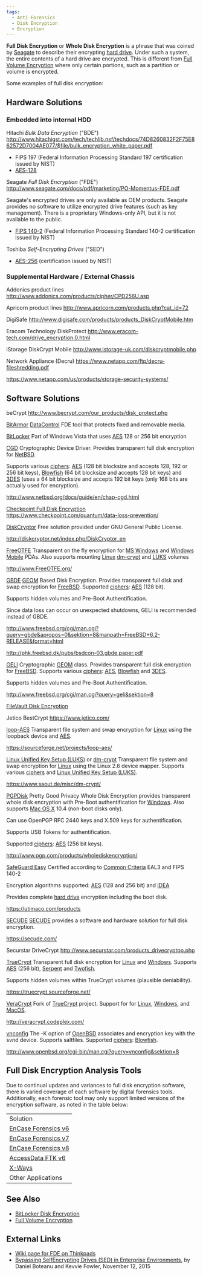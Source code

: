 ```yaml
---
tags:
  - Anti-Forensics
  - Disk Encryption
  - Encryption
---
```

**Full Disk Encryption** or **Whole Disk Encryption** is a phrase that
was coined by [Seagate](seagate.md) to describe their encrypting
[hard drive](hard_drive.md). Under such a system, the entire
contents of a hard drive are encrypted. This is different from [Full
Volume Encryption](full_volume_encryption.md) where only certain
portions, such as a partition or volume is encrypted.

Some examples of full disk encryption:

## Hardware Solutions

### Embedded into internal HDD

Hitachi *Bulk Data Encryption* ("BDE")
<http://www.hitachigst.com/tech/techlib.nsf/techdocs/74D8260832F2F75E862572D7004AE077/$file/bulk_encryption_white_paper.pdf>

- FIPS 197 (Federal Information Processing Standard 197 certification
  issued by NIST)
- [AES-128](https://csrc.nist.gov/projects/cryptographic-algorithm-validation-program/validation-search)

Seagate *Full Disk Encryption* ("FDE")
<http://www.seagate.com/docs/pdf/marketing/PO-Momentus-FDE.pdf>

Seagate's encrypted drives are only available as OEM products. Seagate
provides no software to utilize encrypted drive features (such as key
management). There is a proprietary Windows-only API, but it is not
available to the public.

- [FIPS
  140-2](http://www.seagate.com/ww/v/index.jsp?name=st9500422as-momentus-7200-fde-fips-140-2-sata-500gb-hd&vgnextoid=0be9f080d2c55210VgnVCM1000001a48090aRCRD&locale=en-US&pf=1)
  (Federal Information Processing Standard 140-2 certification issued by
  NIST)

Toshiba *Self-Encrypting Drives* ("SED")

- [AES-256](http://sdd.toshiba.com/main.aspx?Path=ServicesSupport/Self-EncryptingDrives)
  (certification issued by NIST)

### Supplemental Hardware / External Chassis

Addonics product lines
<http://www.addonics.com/products/cipher/CPD256U.asp>

<!-- -->

Apricorn product lines
<http://www.apricorn.com/products.php?cat_id=72>

<!-- -->

DigiSafe
<http://www.digisafe.com/products/products_DiskCryptMobile.htm>

<!-- -->

Eracom Technology DiskProtect
<http://www.eracom-tech.com/drive_encryption.0.html>

<!-- -->

iStorage DiskCrypt Mobile
<http://www.istorage-uk.com/diskcryptmobile.php>

<!-- -->

Network Appliance (Decru)
<https://www.netapp.com/ftp/decru-fileshredding.pdf>

<https://www.netapp.com/us/products/storage-security-systems/>

## Software Solutions

beCrypt
<http://www.becrypt.com/our_products/disk_protect.php>

<!-- -->

[BitArmor](bitarmor.md) [DataControl](datacontrol.md) FDE tool that protects
fixed and removable media.

<!-- -->

[BitLocker](bitlocker_disk_encryption.md)
Part of Windows Vista that uses [AES](aes.md) 128 or 256 bit
encryption

<!-- -->

[CGD](cgd.md)
Cryptographic Device Driver. Provides transparent full disk encryption
for [NetBSD](netbsd.md).

Supports various [ciphers](ciphers.md): [AES](aes.md)
(128 bit blocksize and accepts 128, 192 or 256 bit keys),
[Blowfish](blowfish.md) (64 bit blocksize and accepts 128 bit
keys) and [3DES](3des.md) (uses a 64 bit blocksize and accepts
192 bit keys (only 168 bits are actually used for encryption).

<http://www.netbsd.org/docs/guide/en/chap-cgd.html>

<!-- -->

[Checkpoint Full Disk Encryption](checkpoint_full_disk_encryption.md)
<https://www.checkpoint.com/quantum/data-loss-prevention/>

<!-- -->

[DiskCryptor](diskcryptor.md)
Free solution provided under GNU General Public License.

<http://diskcryptor.net/index.php/DiskCryptor_en>

<!-- -->

[FreeOTFE](freeotfe.md)
Transparent on the fly encryption for [MS Windows](windows.md)
and [Windows Mobile](microsoft_windows_mobile.md) PDAs. Also
supports mounting [Linux](linux.md)
[dm-crypt](dm-crypt.md) and
[LUKS](linux_unified_key_setup_(luks).md) volumes

<http://www.FreeOTFE.org/>

<!-- -->

[GBDE](gbde.md)
[GEOM](geom.md) Based Disk Encryption. Provides transparent full
disk and swap encryption for [FreeBSD](freebsd.md). Supported
[ciphers](ciphers.md): [AES](aes.md) (128 bit).

Supports hidden volumes and Pre-Boot Authentification.

Since data loss can occur on unexpected shutdowns, GELI is recommended
instead of GBDE.

<http://www.freebsd.org/cgi/man.cgi?query=gbde&apropos=0&sektion=8&manpath=FreeBSD+6.2-RELEASE&format=html>

<http://phk.freebsd.dk/pubs/bsdcon-03.gbde.paper.pdf>

<!-- -->

[GELI](geli.md)
Cryptographic [GEOM](geom.md) class. Provides transparent full
disk encryption for [FreeBSD](freebsd.md). Supports various
[ciphers](ciphers.md): [AES](aes.md),
[Blowfish](blowfish.md) and [3DES](3des.md).

Supports hidden volumes and Pre-Boot Authentification.

<http://www.freebsd.org/cgi/man.cgi?query=geli&sektion=8>

<!-- -->

[FileVault Disk Encryption](filevault_disk_encryption.md)

<!-- -->

Jetico BestCrypt
<https://www.jetico.com/>

<!-- -->

[loop-AES](loop-aes.md)
Transparent file system and swap encryption for [Linux](linux.md)
using the loopback device and [AES](aes.md).

<https://sourceforge.net/projects/loop-aes/>

<!-- -->

[Linux Unified Key Setup (LUKS)](linux_unified_key_setup_(luks).md) or [dm-crypt](dm-crypt.md)
Transparent file system and swap encryption for [Linux](linux.md)
using the Linux 2.6 device mapper. Supports various [ciphers](ciphers.md) and
[Linux Unified Key Setup (LUKS)](linux_unified_key_setup_(luks).md).

<https://www.saout.de/misc/dm-crypt/>

<!-- -->

[PGPDisk](pgpdisk.md)
Pretty Good Privacy Whole Disk Encryption provides transparent whole
disk encryption with Pre-Boot authentification for
[Windows](windows.md). Also supports [Mac OS X](mac_os_x.md)
10.4 (non-boot disks only).

Can use OpenPGP RFC 2440 keys and X.509 keys for authentification.

Supports USB Tokens for authentification.

Supported [ciphers](ciphers.md): [AES](aes.md) (256 bit
keys).

<http://www.pgp.com/products/wholediskencryption/>

<!-- -->

[SafeGuard Easy](safeguard_easy.md)
Certified according to [Common Criteria](common_criteria.md)
EAL3 and FIPS 140-2

Encryption algorithms supported: [AES](aes.md) (128 and 256 bit)
and [IDEA](idea.md)

Provides complete [hard drive](hard_drive.md) encryption
including the boot disk.

<https://utimaco.com/products>

<!-- -->

[SECUDE](secude.md)
[SECUDE](secude.md) provides a software and hardware solution
for full disk encryption.

<https://secude.com/>

<!-- -->

Securstar DriveCrypt
<http://www.securstar.com/products_drivecryptpp.php>

<!-- -->

[TrueCrypt](truecrypt.md)
Transparent full disk encryption for [Linux](linux.md) and
[Windows](windows.md). Supports [AES](aes.md) (256 bit), [Serpent](serpent.md)
and [Twofish](twofish.md).

Supports hidden volumes within TrueCrypt volumes (plausible deniability).

<https://truecrypt.sourceforge.net/>

<!-- -->

[VeraCrypt](veracrypt.md)
Fork of [TrueCrypt](truecrypt.md) project. Support for for
[Linux](linux.md), [Windows](windows.md), and
[MacOS](mac_os_x.md).

<http://veracrypt.codeplex.com/>

<!-- -->

[vnconfig](vnconfig.md)
The -K option of [OpenBSD](openbsd.md) associates
and encryption key with the svnd device. Supports saltfiles. Supported
[ciphers](ciphers.md): [Blowfish](blowfish.md).

<http://www.openbsd.org/cgi-bin/man.cgi?query=vnconfig&sektion=8>

## Full Disk Encryption Analysis Tools

Due to continual updates and variances to full disk encryption software,
there is varied coverage of each software by digital forensics tools.
Additionally, each forensic tool may only support limited versions of
the encryption software, as noted in the table below:

|                                                  |
|--------------------------------------------------|
| Solution                                         |
| [EnCase Forensics v6](encase.md)                 |
| [EnCase Forensics v7](encase.md)                 |
| [EnCase Forensics v8](encase.md)                 |
| [AccessData FTK v6](forensic_toolkit.md)         |
| [X-Ways](x-ways_ag.md.md)                        |
| Other Applications                               |

## See Also

* [BitLocker Disk Encryption](bitlocker_disk_encryption.md)
* [Full Volume Encryption](full_volume_encryption.md)

## External Links

* [Wiki page for FDE on Thinkpads](https://www.thinkwiki.org/wiki/Full_Disk_Encryption_(FDE))
* [Bypassing SelfEncrypting Drives (SED) in Enterprise Environments](https://www.blackhat.com/docs/eu-15/materials/eu-15-Boteanu-Bypassing-Self-Encrypting-Drives-SED-In-Enterprise-Environments.pdf),
  by Daniel Boteanu and Kevvie Fowler, November 12, 2015
